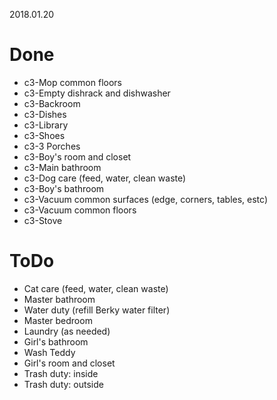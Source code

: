 2018.01.20
# Done

   * c3-Mop common floors
   * c3-Empty dishrack and dishwasher
   * c3-Backroom
   * c3-Dishes
   * c3-Library
   * c3-Shoes
   * c3-3 Porches
   * c3-Boy's room and closet
   * c3-Main bathroom
   * c3-Dog care (feed, water, clean waste)
   * c3-Boy's bathroom
   * c3-Vacuum common surfaces (edge, corners, tables, estc)
   * c3-Vacuum common floors
   * c3-Stove
# ToDo
   * Cat care (feed, water, clean waste)
   * Master bathroom
   * Water duty (refill Berky water filter)
   * Master bedroom
   * Laundry (as needed)
   * Girl's bathroom
   * Wash Teddy
   * Girl's room and closet
   * Trash duty: inside
   * Trash duty: outside
